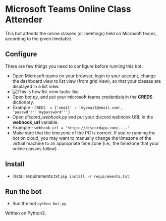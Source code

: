 # Microsoft Teams Online Class Attender

This bot attends the online classes (or meetings) held on Microsoft teams, according to the given timetable.


## Configure

There are few things you need to configure before running this bot.

 - Open Microsoft teams on your browser, login to your account, change the dashboard view to list view (from grid view), so that your classes are displayed in a list view. 
 - ![This is how list view looks like](https://i.imgur.com/SSDo8c6.png)
 - Open *bot.py*, and put your microsoft teams credentials in the **CREDS** dictionary. 
 - Example - `CREDS  = {'email' : 'myemail@email.com', 'passwd':'''mypassword'''}`
 - Open *discord_webhook.py* and put your discord webhook URL in the **webhook_url** variable. 
 - Example - `webhook_url = "https://discordapp.com/...."`
 - Make sure that the timezone of the PC is correct. If you're running the bot on cloud, you may want to manually change the timezone of the virtual machine to an appropriate time zone (i.e., the timezone that your online classes follow)

## Install

 - Install requirements.txt `pip install -r requirements.txt`
 

## Run the bot

 - Run the bot `python bot.py`

Written on Python3.
